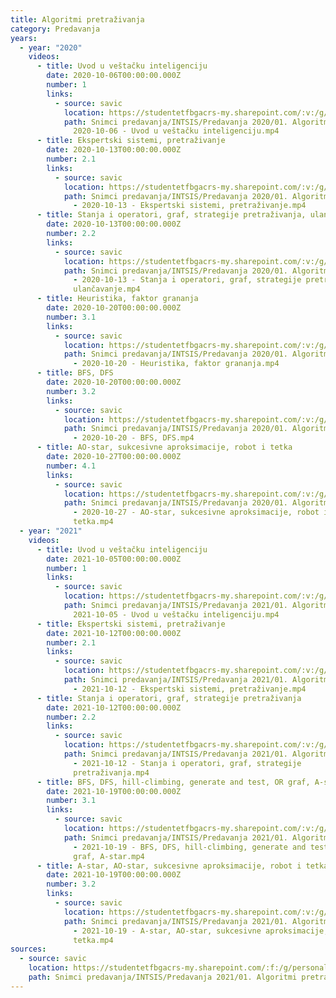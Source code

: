 ```yaml
---
title: Algoritmi pretraživanja
category: Predavanja
years:
  - year: "2020"
    videos:
      - title: Uvod u veštačku inteligenciju
        date: 2020-10-06T00:00:00.000Z
        number: 1
        links:
          - source: savic
            location: https://studentetfbgacrs-my.sharepoint.com/:v:/g/personal/sa190595d_student_etf_bg_ac_rs/EahVsBl9KJFCnwWF9w6QWnEBMKbaizEQrhxUX1nexyaVeg
            path: Snimci predavanja/INTSIS/Predavanja 2020/01. Algoritmi pretraživanja/01 -
              2020-10-06 - Uvod u veštačku inteligenciju.mp4
      - title: Ekspertski sistemi, pretraživanje
        date: 2020-10-13T00:00:00.000Z
        number: 2.1
        links:
          - source: savic
            location: https://studentetfbgacrs-my.sharepoint.com/:v:/g/personal/sa190595d_student_etf_bg_ac_rs/EcY9V0-SvglNps8n2iJVePEBdipom1MJw39UvA2i9JBCzw
            path: Snimci predavanja/INTSIS/Predavanja 2020/01. Algoritmi pretraživanja/02.01
              - 2020-10-13 - Ekspertski sistemi, pretraživanje.mp4
      - title: Stanja i operatori, graf, strategije pretraživanja, ulančavanje
        date: 2020-10-13T00:00:00.000Z
        number: 2.2
        links:
          - source: savic
            location: https://studentetfbgacrs-my.sharepoint.com/:v:/g/personal/sa190595d_student_etf_bg_ac_rs/EYabPkz5LwBLmVzaigPxpesBdnq9K2K8JYI9hfBLQ8qpnw
            path: Snimci predavanja/INTSIS/Predavanja 2020/01. Algoritmi pretraživanja/02.02
              - 2020-10-13 - Stanja i operatori, graf, strategije pretraživanja,
              ulančavanje.mp4
      - title: Heuristika, faktor grananja
        date: 2020-10-20T00:00:00.000Z
        number: 3.1
        links:
          - source: savic
            location: https://studentetfbgacrs-my.sharepoint.com/:v:/g/personal/sa190595d_student_etf_bg_ac_rs/ERbbmT0-ArhEs9BS_uOArosB3Kt6ID5zeAWumJqV51Jlww
            path: Snimci predavanja/INTSIS/Predavanja 2020/01. Algoritmi pretraživanja/03.01
              - 2020-10-20 - Heuristika, faktor grananja.mp4
      - title: BFS, DFS
        date: 2020-10-20T00:00:00.000Z
        number: 3.2
        links:
          - source: savic
            location: https://studentetfbgacrs-my.sharepoint.com/:v:/g/personal/sa190595d_student_etf_bg_ac_rs/EYsN5kpLFsdPpmJj1pet-wUByTywh3Sd6aRbX_gYkljV9w
            path: Snimci predavanja/INTSIS/Predavanja 2020/01. Algoritmi pretraživanja/03.02
              - 2020-10-20 - BFS, DFS.mp4
      - title: AO-star, sukcesivne aproksimacije, robot i tetka
        date: 2020-10-27T00:00:00.000Z
        number: 4.1
        links:
          - source: savic
            location: https://studentetfbgacrs-my.sharepoint.com/:v:/g/personal/sa190595d_student_etf_bg_ac_rs/EQvYfkQDqSJDg3A4ZiKpBmEBJbJMFRZIya7nM0Z_wDH_cQ
            path: Snimci predavanja/INTSIS/Predavanja 2020/01. Algoritmi pretraživanja/04.01
              - 2020-10-27 - AO-star, sukcesivne aproksimacije, robot i
              tetka.mp4
  - year: "2021"
    videos:
      - title: Uvod u veštačku inteligenciju
        date: 2021-10-05T00:00:00.000Z
        number: 1
        links:
          - source: savic
            location: https://studentetfbgacrs-my.sharepoint.com/:v:/g/personal/sa190595d_student_etf_bg_ac_rs/Ea8YI65kQ7xFuDNMgNrT0LMBxy97xG_2JYoODH7TMoHEYQ
            path: Snimci predavanja/INTSIS/Predavanja 2021/01. Algoritmi pretraživanja/01 -
              2021-10-05 - Uvod u veštačku inteligenciju.mp4
      - title: Ekspertski sistemi, pretraživanje
        date: 2021-10-12T00:00:00.000Z
        number: 2.1
        links:
          - source: savic
            location: https://studentetfbgacrs-my.sharepoint.com/:v:/g/personal/sa190595d_student_etf_bg_ac_rs/EWMVRsAf7mRHoBF2pjc3Eq4BWqXVsu8W3DC_Q0PB6DAdeA
            path: Snimci predavanja/INTSIS/Predavanja 2021/01. Algoritmi pretraživanja/02.01
              - 2021-10-12 - Ekspertski sistemi, pretraživanje.mp4
      - title: Stanja i operatori, graf, strategije pretraživanja
        date: 2021-10-12T00:00:00.000Z
        number: 2.2
        links:
          - source: savic
            location: https://studentetfbgacrs-my.sharepoint.com/:v:/g/personal/sa190595d_student_etf_bg_ac_rs/EapA97bhND5OvWbw4SREgiUBhlgRcMvjSsnGN6yYzQ8-mQ
            path: Snimci predavanja/INTSIS/Predavanja 2021/01. Algoritmi pretraživanja/02.02
              - 2021-10-12 - Stanja i operatori, graf, strategije
              pretraživanja.mp4
      - title: BFS, DFS, hill-climbing, generate and test, OR graf, A-star
        date: 2021-10-19T00:00:00.000Z
        number: 3.1
        links:
          - source: savic
            location: https://studentetfbgacrs-my.sharepoint.com/:v:/g/personal/sa190595d_student_etf_bg_ac_rs/EeXm_sZBS0xOpyNQTn8ruPQBJNNmSd3n4VRMDAPX_QGMTg
            path: Snimci predavanja/INTSIS/Predavanja 2021/01. Algoritmi pretraživanja/03.01
              - 2021-10-19 - BFS, DFS, hill-climbing, generate and test, OR
              graf, A-star.mp4
      - title: A-star, AO-star, sukcesivne aproksimacije, robot i tetka
        date: 2021-10-19T00:00:00.000Z
        number: 3.2
        links:
          - source: savic
            location: https://studentetfbgacrs-my.sharepoint.com/:v:/g/personal/sa190595d_student_etf_bg_ac_rs/EWY3e-M0Xv9LnM6ZSzA0iRwBW6dp4KSOsk3r3xzB-o2gxQ
            path: Snimci predavanja/INTSIS/Predavanja 2021/01. Algoritmi pretraživanja/03.02
              - 2021-10-19 - A-star, AO-star, sukcesivne aproksimacije, robot i
              tetka.mp4
sources:
  - source: savic
    location: https://studentetfbgacrs-my.sharepoint.com/:f:/g/personal/sa190595d_student_etf_bg_ac_rs/EtObPR2fsNBElCK1gci2B20BQiAzowFvqthN7_inOJpNQA
    path: Snimci predavanja/INTSIS/Predavanja 2021/01. Algoritmi pretraživanja
---
```



